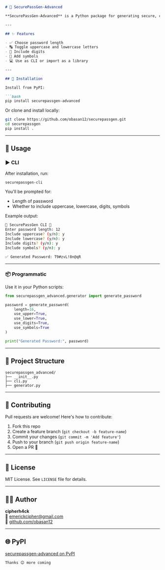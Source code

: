 
```markdown
# 🔐 SecurePassGen-Advanced

**SecurePassGen-Advanced** is a Python package for generating secure, customizable passwords. It supports CLI usage and programmatic integration — perfect for developers who want a quick, flexible way to generate strong passwords.

---

## ✨ Features

- ✅ Choose password length
- 🔠 Toggle uppercase and lowercase letters
- 🔢 Include digits
- 🔣 Add symbols
- 💻 Use as CLI or import as a library

---

## 🚀 Installation

Install from PyPI:

```bash
pip install securepassgen-advanced
```

Or clone and install locally:

```bash
git clone https://github.com/obasan12/securepassgen.git
cd securepassgen
pip install .
```

---

## 🧪 Usage

### ▶️ CLI

After installation, run:

```bash
securepassgen-cli
```

You'll be prompted for:

- Length of password
- Whether to include uppercase, lowercase, digits, symbols

Example output:

```bash
🔐 SecurePassGen CLI 🔐
Enter password length: 12
Include uppercase? (y/n): y
Include lowercase? (y/n): y
Include digits? (y/n): y
Include symbols? (y/n): y

✅ Generated Password: T9#zvL!8n@qR
```

---

### 📦 Programmatic

Use it in your Python scripts:

```python
from securepassgen_advanced.generator import generate_password

password = generate_password(
    length=16,
    use_upper=True,
    use_lower=True,
    use_digits=True,
    use_symbols=True
)

print("Generated Password:", password)
```

---

## 📂 Project Structure

```
securepassgen_advanced/
├── __init__.py
├── cli.py
├── generator.py
```

---

## 🤝 Contributing

Pull requests are welcome! Here's how to contribute:

1. Fork this repo
2. Create a feature branch (`git checkout -b feature-name`)
3. Commit your changes (`git commit -m 'Add feature'`)
4. Push to your branch (`git push origin feature-name`)
5. Open a PR 🚀

---

## 📜 License

MIT License. See `LICENSE` file for details.

---

## 🙋‍♂️ Author

**cipherh4ck**  
📧 [emerickcipher@gmail.com](mailto:emerickcipher@gmail.com)  
🔗 [github.com/obasan12](https://github.com/obasan12)

---

## 🌐 PyPI

[securepassgen-advanced on PyPI](https://pypi.org/project/securepassgen-advanced/)
```
Thanks 😊 more coming


